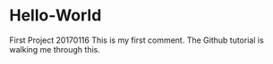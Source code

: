 # Hello-World
First Project 20170116
This is my first comment.  The Github tutorial is walking me through this.
